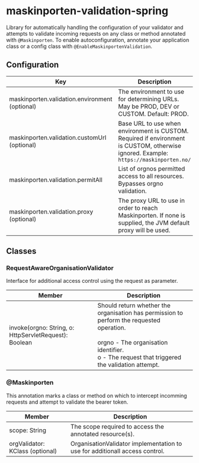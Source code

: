 # maskinporten-validation-spring
Library for automatically handling the configuration of your validator and attempts to validate incoming requests on any class or method annotated with `@Maskinporten`. To enable autoconfiguration, annotate your application class or a config class with `@EnableMaskinportenValidation`.

## Configuration
Key | Description
---|---
maskinporten.validation.environment (optional) | The environment to use for determining URLs. May be PROD, DEV or CUSTOM. Default: PROD.
maskinporten.validation.customUrl (optional) | Base URL to use when environment is CUSTOM. Required if environment is CUSTOM, otherwise ignored. Example: `https://maskinporten.no/`
maskinporten.validation.permitAll | List of orgnos permitted access to all resources. Bypasses orgno validation.
maskinporten.validation.proxy (optional) | The proxy URL to use in order to reach Maskinporten. If none is supplied, the JVM default proxy will be used.

## Classes

### RequestAwareOrganisationValidator
Interface for additional access control using the request as parameter.

Member | Description
---|---
invoke(orgno: String, o: HttpServletRequest): Boolean | Should return whether the organisation has permission to perform the requested operation. <br><br> orgno - The organisation identifier. <br> o - The request that triggered the validation attempt.

### @Maskinporten
This annotation marks a class or method on which to intercept incomming requests and attempt to validate the bearer token.

Member | Description
---|---
scope: String | The scope required to access the annotated resource(s).
orgValidator: KClass<out RequestAwareOrganisationValidator> (optional) | OrganisationValidator implementation to use for additionall access control.